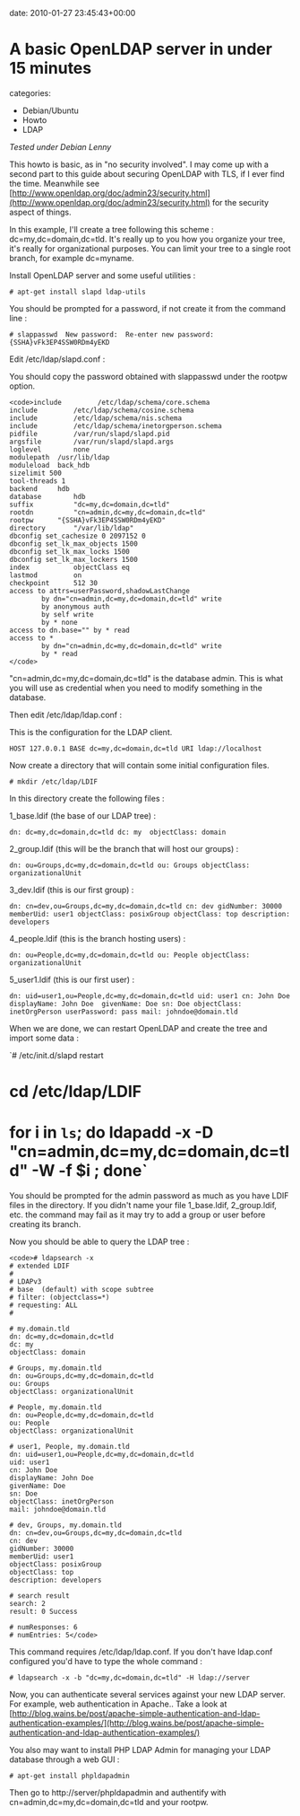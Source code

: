 


date: 2010-01-27 23:45:43+00:00


# A basic OpenLDAP server in under 15 minutes

categories:
- Debian/Ubuntu
- Howto
- LDAP


_Tested under Debian Lenny_

This howto is basic, as in "no security involved". I may come up with a second part to this guide about securing OpenLDAP with TLS, if I ever find the time.
Meanwhile see [http://www.openldap.org/doc/admin23/security.html](http://www.openldap.org/doc/admin23/security.html) for the security aspect of things.


In this example, I'll create a tree following this scheme : dc=my,dc=domain,dc=tld.
It's really up to you how you organize your tree, it's really for organizational purposes. You can limit your tree to a single root branch, for example dc=myname.

Install OpenLDAP server and some useful utilities :

`# apt-get install slapd ldap-utils`

You should be prompted for a password, if not create it from the command line :

`# slappasswd 
New password: 
Re-enter new password: 
{SSHA}vFk3EP4SSW0RDm4yEKD`

Edit /etc/ldap/slapd.conf :

You should copy the password obtained with slappasswd under the rootpw option.


    
    <code>include         /etc/ldap/schema/core.schema
    include         /etc/ldap/schema/cosine.schema
    include         /etc/ldap/schema/nis.schema
    include         /etc/ldap/schema/inetorgperson.schema
    pidfile         /var/run/slapd/slapd.pid
    argsfile        /var/run/slapd/slapd.args
    loglevel        none
    modulepath	/usr/lib/ldap
    moduleload	back_hdb
    sizelimit 500
    tool-threads 1
    backend		hdb
    database        hdb
    suffix          "dc=my,dc=domain,dc=tld"
    rootdn          "cn=admin,dc=my,dc=domain,dc=tld"
    rootpw		"{SSHA}vFk3EP4SSW0RDm4yEKD"
    directory       "/var/lib/ldap"
    dbconfig set_cachesize 0 2097152 0
    dbconfig set_lk_max_objects 1500
    dbconfig set_lk_max_locks 1500
    dbconfig set_lk_max_lockers 1500
    index           objectClass eq
    lastmod         on
    checkpoint      512 30
    access to attrs=userPassword,shadowLastChange
            by dn="cn=admin,dc=my,dc=domain,dc=tld" write
            by anonymous auth
            by self write
            by * none
    access to dn.base="" by * read
    access to *
            by dn="cn=admin,dc=my,dc=domain,dc=tld" write
            by * read
    </code>



"cn=admin,dc=my,dc=domain,dc=tld" is the database admin. This is what you will use as credential when you need to modify something in the database.

Then edit /etc/ldap/ldap.conf :

This is the configuration for the LDAP client.

`HOST 127.0.0.1
BASE dc=my,dc=domain,dc=tld
URI ldap://localhost`

Now create a directory that will contain some initial configuration files.

`# mkdir /etc/ldap/LDIF`

In this directory create the following files :

1_base.ldif (the base of our LDAP tree) :

`dn: dc=my,dc=domain,dc=tld
dc: my 
objectClass: domain`

2_group.ldif (this will be the branch that will host our groups) :

`dn: ou=Groups,dc=my,dc=domain,dc=tld
ou: Groups
objectClass: organizationalUnit`

3_dev.ldif (this is our first group) :

`dn: cn=dev,ou=Groups,dc=my,dc=domain,dc=tld
cn: dev
gidNumber: 30000
memberUid: user1
objectClass: posixGroup
objectClass: top
description: developers`

4_people.ldif (this is the branch hosting users) :

`dn: ou=People,dc=my,dc=domain,dc=tld
ou: People
objectClass: organizationalUnit`

5_user1.ldif (this is our first user) :

`dn: uid=user1,ou=People,dc=my,dc=domain,dc=tld
uid: user1
cn: John Doe
displayName: John Doe 
givenName: Doe
sn: Doe
objectClass: inetOrgPerson
userPassword: pass
mail: johndoe@domain.tld`


When we are done, we can restart OpenLDAP and create the tree and import some data :

`# /etc/init.d/slapd restart
# cd /etc/ldap/LDIF
# for i in `ls`; do ldapadd -x -D "cn=admin,dc=my,dc=domain,dc=tld" -W -f $i ; done`

You should be prompted for the admin password as much as you have LDIF files in the directory.
If you didn't name your file 1_base.ldif, 2_group.ldif, etc. the command may fail as it may try to add a group or user before creating its branch.


Now you should be able to query the LDAP tree :


    
    <code># ldapsearch -x
    # extended LDIF
    #
    # LDAPv3
    # base  (default) with scope subtree
    # filter: (objectclass=*)
    # requesting: ALL
    #
    
    # my.domain.tld
    dn: dc=my,dc=domain,dc=tld
    dc: my
    objectClass: domain
    
    # Groups, my.domain.tld
    dn: ou=Groups,dc=my,dc=domain,dc=tld
    ou: Groups
    objectClass: organizationalUnit
    
    # People, my.domain.tld
    dn: ou=People,dc=my,dc=domain,dc=tld
    ou: People
    objectClass: organizationalUnit
    
    # user1, People, my.domain.tld
    dn: uid=user1,ou=People,dc=my,dc=domain,dc=tld
    uid: user1
    cn: John Doe
    displayName: John Doe
    givenName: Doe
    sn: Doe
    objectClass: inetOrgPerson
    mail: johndoe@domain.tld
    
    # dev, Groups, my.domain.tld
    dn: cn=dev,ou=Groups,dc=my,dc=domain,dc=tld
    cn: dev
    gidNumber: 30000
    memberUid: user1
    objectClass: posixGroup
    objectClass: top
    description: developers
    
    # search result
    search: 2
    result: 0 Success
    
    # numResponses: 6
    # numEntries: 5</code>



This command requires /etc/ldap/ldap.conf. If you don't have ldap.conf configured you'd have to type the whole command :

`# ldapsearch -x -b "dc=my,dc=domain,dc=tld" -H ldap://server`

Now, you can authenticate several services against your new LDAP server.
For example, web authentication in Apache.. Take a look at [http://blog.wains.be/post/apache-simple-authentication-and-ldap-authentication-examples/](http://blog.wains.be/post/apache-simple-authentication-and-ldap-authentication-examples/)

You also may want to install PHP LDAP Admin for managing your LDAP database through a web GUI :

`# apt-get install phpldapadmin`

Then go to http://server/phpldapadmin and authentify with cn=admin,dc=my,dc=domain,dc=tld and your rootpw.


